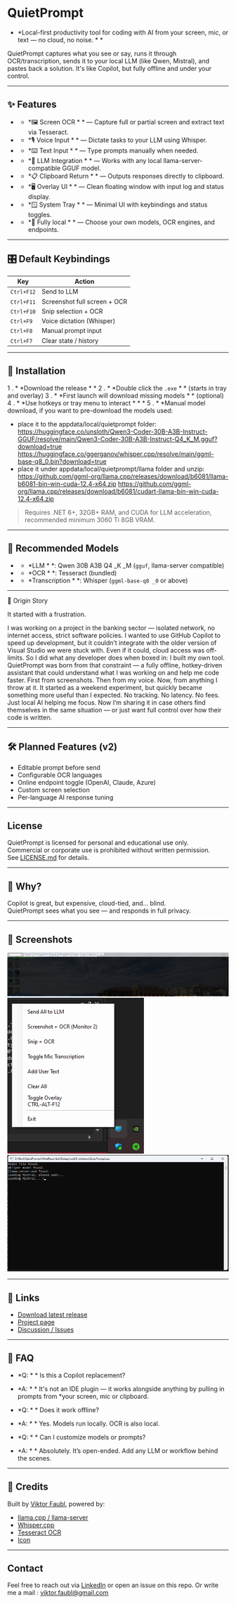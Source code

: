 # QuietPrompt


 * *Local-first productivity tool for coding with AI from your screen, mic, or text — no cloud, no noise. * *

QuietPrompt captures what you see or say, runs it through OCR/transcription, sends it to your local LLM (like Qwen, Mistral), and pastes back a solution. It's like Copilot, but fully offline and under your control.

---

 ## ✨ Features

 -  * *🖼️ Screen OCR * * — Capture full or partial screen and extract text via Tesseract.
 -  * *🎙️ Voice Input * * — Dictate tasks to your LLM using Whisper.
 -  * *⌨️ Text Input * * — Type prompts manually when needed.
 -  * *🧠 LLM Integration * * — Works with any local llama-server-compatible GGUF model.
 -  * *📋 Clipboard Return * * — Outputs responses directly to clipboard.
 -  * *🖥️ Overlay UI * * — Clean floating window with input log and status display.
 -  * *🪟 System Tray * * — Minimal UI with keybindings and status toggles.
 -  * *🔐 Fully local * * — Choose your own models, OCR engines, and endpoints.

---

 ## 🎛️ Default Keybindings

| Key         | Action                             |
|-------------|------------------------------------|
| `Ctrl+F12`  | Send to LLM                        |
| `Ctrl+F11`  | Screenshot full screen + OCR       |
| `Ctrl+F10`  | Snip selection + OCR               |
| `Ctrl+F9`   | Voice dictation (Whisper)          |
| `Ctrl+F8`   | Manual prompt input                |
| `Ctrl+F7`   | Clear state / history              |

---

 ## 🚀 Installation

1 .  * *Download the release * *
2 .  * *Double click the `.exe` * * (starts in tray and overlay)
3 .  * *First launch will download missing models * * (optional)
4 .  * *Use hotkeys or tray menu to interact * *
 *
5 .  * *Manual model download, if you want to pre-download the models used:
 - place it to the appdata/local/quietprompt folder:
	https://huggingface.co/unsloth/Qwen3-Coder-30B-A3B-Instruct-GGUF/resolve/main/Qwen3-Coder-30B-A3B-Instruct-Q4_K_M.gguf?download=true
	https://huggingface.co/ggerganov/whisper.cpp/resolve/main/ggml-base-q8_0.bin?download=true
 - place it under appdata/local/quietprompt/llama folder and unzip:
	https://github.com/ggml-org/llama.cpp/releases/download/b6081/llama-b6081-bin-win-cuda-12.4-x64.zip
	https://github.com/ggml-org/llama.cpp/releases/download/b6081/cudart-llama-bin-win-cuda-12.4-x64.zip

> Requires .NET 6+, 32GB+ RAM, and CUDA for LLM acceleration, recommended minimum 3060 Ti 8GB VRAM.

---

 ## 🧠 Recommended Models

 -  * *LLM * *: Qwen 30B A3B Q4 _K _M (`gguf`, llama-server compatible)
 -  * *OCR * *: Tesseract (bundled)
 -  * *Transcription * *: Whisper (`ggml-base-q8 _0` or above)

---

🧭 Origin Story

It started with a frustration.

I was working on a project in the banking sector — isolated network, no internet access, strict software policies. I wanted to use GitHub Copilot to speed up development, but it couldn’t integrate with the older version of Visual Studio we were stuck with. Even if it could, cloud access was off-limits.
So I did what any developer does when boxed in: I built my own tool.
QuietPrompt was born from that constraint — a fully offline, hotkey-driven assistant that could understand what I was working on and help me code faster. First from screenshots. Then from my voice. Now, from anything I throw at it.
It started as a weekend experiment, but quickly became something more useful than I expected. No tracking. No latency. No fees. Just local AI helping me focus.
Now I’m sharing it in case others find themselves in the same situation — or just want full control over how their code is written.

---

 ## 🛠️ Planned Features (v2)

 - Editable prompt before send
 - Configurable OCR languages
 - Online endpoint toggle (OpenAI, Claude, Azure)
 - Custom screen selection
 - Per-language AI response tuning

---

 ## License

QuietPrompt is licensed for personal and educational use only.  
Commercial or corporate use is prohibited without written permission.  
See [LICENSE.md](LICENSE.md) for details.

---

 ## 🤖 Why?

Copilot is great, but expensive, cloud-tied, and... blind.  
QuietPrompt sees what you see — and responds in full privacy.

---

 ## 📸 Screenshots

![Overlay](./assets/Overlay.png)
![Tray Menu](./assets/SysTray.png)
![Loader](./assets/Loader.png)

---

 ## 🔗 Links

 -  [Download latest release](https://github.com/viktorfaubl/quietprompt/releases)
 -  [Project page](https://github.com/viktorfaubl/quietprompt)
 -  [Discussion / Issues](https://github.com/viktorfaubl/quietprompt/issues)

---

 ## 🙋 FAQ

 * *Q: * * Is this a Copilot replacement?
 * *A: * * It's not an IDE plugin — it works alongside anything by pulling in prompts from  *your screen, mic or clipboard.

 * *Q: * * Does it work offline?
 * *A: * * Yes. Models run locally. OCR is also local.

 * *Q: * * Can I customize models or prompts?
 * *A: * * Absolutely. It’s open-ended. Add any LLM or workflow behind the scenes.

--- 

 ## 👏 Credits

Built by  [Viktor Faubl](https://www.linkedin.com/in/viktorfaubl/), powered by:

 -  [llama.cpp / llama-server](https://github.com/ggerganov/llama.cpp)
 -  [Whisper.cpp](https://github.com/ggerganov/whisper.cpp)
 -  [Tesseract OCR](https://github.com/tesseract-ocr/tesseract)
 -  [Icon](https://alexiuz.com/)

---

## Contact

Feel free to reach out via [LinkedIn](https://www.linkedin.com/in/viktorfaubl/) or open an issue on this repo.
Or write me a mail : viktor.faubl@gmail.com